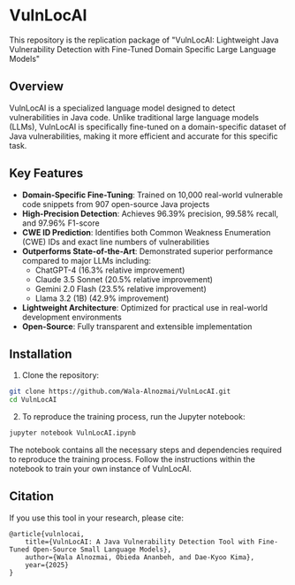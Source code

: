 # VulnLocAI

This repository is the replication package of "VulnLocAI: Lightweight Java Vulnerability Detection with Fine-Tuned Domain Specific Large Language Models"

## Overview

VulnLocAI is a specialized language model designed to detect vulnerabilities in Java code. Unlike traditional large language models (LLMs), VulnLocAI is specifically fine-tuned on a domain-specific dataset of Java vulnerabilities, making it more efficient and accurate for this specific task.

## Key Features

- **Domain-Specific Fine-Tuning**: Trained on 10,000 real-world vulnerable code snippets from 907 open-source Java projects
- **High-Precision Detection**: Achieves 96.39% precision, 99.58% recall, and 97.96% F1-score
- **CWE ID Prediction**: Identifies both Common Weakness Enumeration (CWE) IDs and exact line numbers of vulnerabilities
- **Outperforms State-of-the-Art**: Demonstrated superior performance compared to major LLMs including:
  - ChatGPT-4 (16.3% relative improvement)
  - Claude 3.5 Sonnet (20.5% relative improvement)
  - Gemini 2.0 Flash (23.5% relative improvement)
  - Llama 3.2 (1B) (42.9% improvement)
- **Lightweight Architecture**: Optimized for practical use in real-world development environments
- **Open-Source**: Fully transparent and extensible implementation

## Installation

1. Clone the repository:
```bash
git clone https://github.com/Wala-Alnozmai/VulnLocAI.git
cd VulnLocAI
```

2. To reproduce the training process, run the Jupyter notebook:
```bash
jupyter notebook VulnLocAI.ipynb
```

The notebook contains all the necessary steps and dependencies required to reproduce the training process. Follow the instructions within the notebook to train your own instance of VulnLocAI.


## Citation

If you use this tool in your research, please cite:

```
@article{vulnlocai,
    title={VulnLocAI: A Java Vulnerability Detection Tool with Fine-Tuned Open-Source Small Language Models},
    author={Wala Alnozmai, Obieda Ananbeh, and Dae-Kyoo Kima},
    year={2025}
}
```


